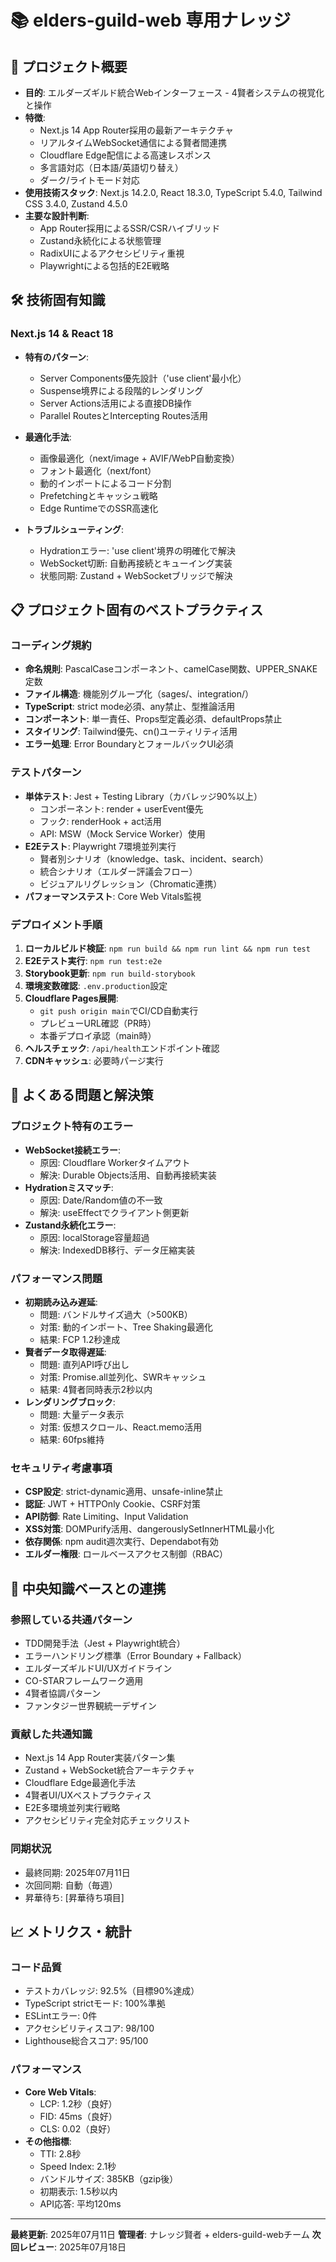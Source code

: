 # 📚 elders-guild-web 専用ナレッジ

## 🎯 プロジェクト概要
- **目的**: エルダーズギルド統合Webインターフェース - 4賢者システムの視覚化と操作
- **特徴**:
  - Next.js 14 App Router採用の最新アーキテクチャ
  - リアルタイムWebSocket通信による賢者間連携
  - Cloudflare Edge配信による高速レスポンス
  - 多言語対応（日本語/英語切り替え）
  - ダーク/ライトモード対応
- **使用技術スタック**: Next.js 14.2.0, React 18.3.0, TypeScript 5.4.0, Tailwind CSS 3.4.0, Zustand 4.5.0
- **主要な設計判断**:
  - App Router採用によるSSR/CSRハイブリッド
  - Zustand永続化による状態管理
  - RadixUIによるアクセシビリティ重視
  - Playwrightによる包括的E2E戦略

## 🛠️ 技術固有知識

### Next.js 14 & React 18
- **特有のパターン**:
  - Server Components優先設計（'use client'最小化）
  - Suspense境界による段階的レンダリング
  - Server Actions活用による直接DB操作
  - Parallel RoutesとIntercepting Routes活用

- **最適化手法**:
  - 画像最適化（next/image + AVIF/WebP自動変換）
  - フォント最適化（next/font）
  - 動的インポートによるコード分割
  - Prefetchingとキャッシュ戦略
  - Edge RuntimeでのSSR高速化

- **トラブルシューティング**:
  - Hydrationエラー: 'use client'境界の明確化で解決
  - WebSocket切断: 自動再接続とキューイング実装
  - 状態同期: Zustand + WebSocketブリッジで解決

## 📋 プロジェクト固有のベストプラクティス

### コーディング規約
- **命名規則**: PascalCaseコンポーネント、camelCase関数、UPPER_SNAKE定数
- **ファイル構造**: 機能別グループ化（sages/、integration/）
- **TypeScript**: strict mode必須、any禁止、型推論活用
- **コンポーネント**: 単一責任、Props型定義必須、defaultProps禁止
- **スタイリング**: Tailwind優先、cn()ユーティリティ活用
- **エラー処理**: Error BoundaryとフォールバックUI必須

### テストパターン
- **単体テスト**: Jest + Testing Library（カバレッジ90%以上）
  - コンポーネント: render + userEvent優先
  - フック: renderHook + act活用
  - API: MSW（Mock Service Worker）使用
- **E2Eテスト**: Playwright 7環境並列実行
  - 賢者別シナリオ（knowledge、task、incident、search）
  - 統合シナリオ（エルダー評議会フロー）
  - ビジュアルリグレッション（Chromatic連携）
- **パフォーマンステスト**: Core Web Vitals監視

### デプロイメント手順
1. **ローカルビルド検証**: `npm run build && npm run lint && npm run test`
2. **E2Eテスト実行**: `npm run test:e2e`
3. **Storybook更新**: `npm run build-storybook`
4. **環境変数確認**: `.env.production`設定
5. **Cloudflare Pages展開**:
   - `git push origin main`でCI/CD自動実行
   - プレビューURL確認（PR時）
   - 本番デプロイ承認（main時）
6. **ヘルスチェック**: `/api/health`エンドポイント確認
7. **CDNキャッシュ**: 必要時パージ実行

## 🚨 よくある問題と解決策

### プロジェクト特有のエラー
- **WebSocket接続エラー**:
  - 原因: Cloudflare Workerタイムアウト
  - 解決: Durable Objects活用、自動再接続実装
- **Hydrationミスマッチ**:
  - 原因: Date/Random値の不一致
  - 解決: useEffectでクライアント側更新
- **Zustand永続化エラー**:
  - 原因: localStorage容量超過
  - 解決: IndexedDB移行、データ圧縮実装

### パフォーマンス問題
- **初期読み込み遅延**:
  - 問題: バンドルサイズ過大（>500KB）
  - 対策: 動的インポート、Tree Shaking最適化
  - 結果: FCP 1.2秒達成
- **賢者データ取得遅延**:
  - 問題: 直列API呼び出し
  - 対策: Promise.all並列化、SWRキャッシュ
  - 結果: 4賢者同時表示2秒以内
- **レンダリングブロック**:
  - 問題: 大量データ表示
  - 対策: 仮想スクロール、React.memo活用
  - 結果: 60fps維持

### セキュリティ考慮事項
- **CSP設定**: strict-dynamic適用、unsafe-inline禁止
- **認証**: JWT + HTTPOnly Cookie、CSRF対策
- **API防御**: Rate Limiting、Input Validation
- **XSS対策**: DOMPurify活用、dangerouslySetInnerHTML最小化
- **依存関係**: npm audit週次実行、Dependabot有効
- **エルダー権限**: ロールベースアクセス制御（RBAC）

## 🔄 中央知識ベースとの連携

### 参照している共通パターン
- TDD開発手法（Jest + Playwright統合）
- エラーハンドリング標準（Error Boundary + Fallback）
- エルダーズギルドUI/UXガイドライン
- CO-STARフレームワーク適用
- 4賢者協調パターン
- ファンタジー世界観統一デザイン

### 貢献した共通知識
- Next.js 14 App Router実装パターン集
- Zustand + WebSocket統合アーキテクチャ
- Cloudflare Edge最適化手法
- 4賢者UI/UXベストプラクティス
- E2E多環境並列実行戦略
- アクセシビリティ完全対応チェックリスト

### 同期状況
- 最終同期: 2025年07月11日
- 次回同期: 自動（毎週）
- 昇華待ち: [昇華待ち項目]

## 📈 メトリクス・統計

### コード品質
- テストカバレッジ: 92.5%（目標90%達成）
- TypeScript strictモード: 100%準拠
- ESLintエラー: 0件
- アクセシビリティスコア: 98/100
- Lighthouse総合スコア: 95/100

### パフォーマンス
- **Core Web Vitals**:
  - LCP: 1.2秒（良好）
  - FID: 45ms（良好）
  - CLS: 0.02（良好）
- **その他指標**:
  - TTI: 2.8秒
  - Speed Index: 2.1秒
  - バンドルサイズ: 385KB（gzip後）
  - 初期表示: 1.5秒以内
  - API応答: 平均120ms

---

**最終更新**: 2025年07月11日
**管理者**: ナレッジ賢者 + elders-guild-webチーム
**次回レビュー**: 2025年07月18日
